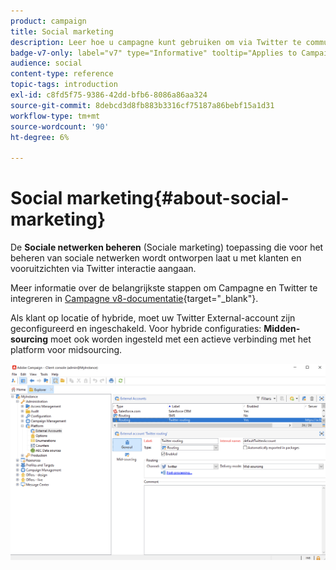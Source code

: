 ```yaml
---
product: campaign
title: Social marketing
description: Leer hoe u campagne kunt gebruiken om via Twitter te communiceren met klanten
badge-v7-only: label="v7" type="Informative" tooltip="Applies to Campaign Classic v7 only"
audience: social
content-type: reference
topic-tags: introduction
exl-id: c8fd5f75-9386-42dd-bfb6-8086a86aa324
source-git-commit: 8debcd3d8fb883b3316cf75187a86bebf15a1d31
workflow-type: tm+mt
source-wordcount: '90'
ht-degree: 6%

---
```


# Social marketing{#about-social-marketing}



De **Sociale netwerken beheren** (Sociale marketing) toepassing die voor het beheren van sociale netwerken wordt ontworpen laat u met klanten en vooruitzichten via Twitter interactie aangaan.

Meer informatie over de belangrijkste stappen om Campagne en Twitter te integreren in [Campagne v8-documentatie](https://experienceleague.adobe.com/docs/campaign/campaign-v8/connect/ac-tw.html){target="_blank"}.

Als klant op locatie of hybride, moet uw Twitter External-account zijn geconfigureerd en ingeschakeld. Voor hybride configuraties: **Midden-sourcing** moet ook worden ingesteld met een actieve verbinding met het platform voor midsourcing.

![](assets/tw-external-account.png)

